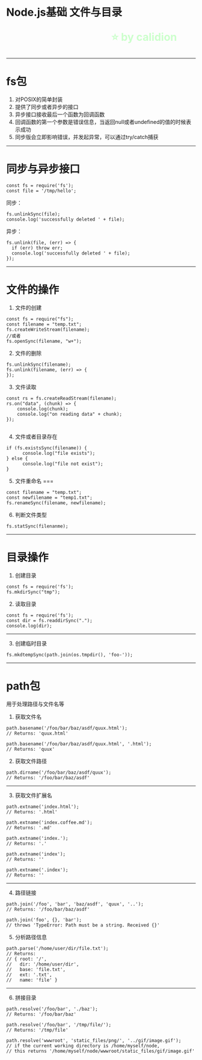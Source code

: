 <!--
$theme: gaia
template: gaia
-->


Node.js基础
文件与目录<p style="text-align:right;font-size:28px;margin-right:50px;color:#cFc;">:star: by calidion</p>
===
---
fs包
===
1. 对POSIX的简单封装
2. 提供了同步或者异步的接口
3. 异步接口接收最后一个函数为回调函数
4. 回调函数的第一个参数是错误信息，当返回null或者undefined的值的时候表示成功
5. 同步版会立即影响错误，并发起异常，可以通过try/catch捕获

---
同步与异步接口
===

```
const fs = require('fs');
const file = '/tmp/hello';
```

同步：
```
fs.unlinkSync(file);
console.log('successfully deleted ' + file);
```

异步：

```
fs.unlink(file, (err) => {
  if (err) throw err;
  console.log('successfully deleted ' + file);
});
```

---
文件的操作
===
1. 文件的创建

```
const fs = require("fs");
const filename = "temp.txt";
fs.createWriteStream(filename);
//或者
fs.openSync(filename, "w+");
```

2. 文件的删除

```
fs.unlinkSync(filename);
fs.unlink(filename, (err) => {
});
```

3. 文件读取

```
const rs = fs.createReadStream(filename);
rs.on("data", (chunk) => {
	console.log(chunk);
	console.log("on reading data" + chunk);
});


```

4. 文件或者目录存在

```
if (fs.existsSync(filename)) {
	  console.log("file exists");
} else {
	  console.log("file not exist");
}

```

5. 文件重命名
===
```
const filename = "temp.txt";
const newfilename = "temp1.txt";
fs.renameSync(filename, newfilename);

```
6. 判断文件类型
```
fs.statSync(filenanme);
```
---
目录操作
===

1. 创建目录

```
const fs = require('fs');
fs.mkdirSync("tmp");
```


2. 读取目录

```
const fs = require('fs');
const dir = fs.readdirSync(".");
console.log(dir);
```

---

3. 创建临时目录

```
fs.mkdtempSync(path.join(os.tmpdir(), 'foo-'));
```

---
path包
===
用于处理路径与文件名等

1. 获取文件名
```
path.basename('/foo/bar/baz/asdf/quux.html');
// Returns: 'quux.html'

path.basename('/foo/bar/baz/asdf/quux.html', '.html');
// Returns: 'quux'
```

2. 获取文件路径
```
path.dirname('/foo/bar/baz/asdf/quux');
// Returns: '/foo/bar/baz/asdf'
```
---

3. 获取文件扩展名

```
path.extname('index.html');
// Returns: '.html'

path.extname('index.coffee.md');
// Returns: '.md'

path.extname('index.');
// Returns: '.'

path.extname('index');
// Returns: ''

path.extname('.index');
// Returns: ''
```
---

4. 路径链接

```
path.join('/foo', 'bar', 'baz/asdf', 'quux', '..');
// Returns: '/foo/bar/baz/asdf'

path.join('foo', {}, 'bar');
// throws 'TypeError: Path must be a string. Received {}'
```

5. 分析路径信息

```
path.parse('/home/user/dir/file.txt');
// Returns:
// { root: '/',
//   dir: '/home/user/dir',
//   base: 'file.txt',
//   ext: '.txt',
//   name: 'file' }
```

---

6. 拼接目录

```
path.resolve('/foo/bar', './baz');
// Returns: '/foo/bar/baz'

path.resolve('/foo/bar', '/tmp/file/');
// Returns: '/tmp/file'

path.resolve('wwwroot', 'static_files/png/', '../gif/image.gif');
// if the current working directory is /home/myself/node,
// this returns '/home/myself/node/wwwroot/static_files/gif/image.gif'
```























